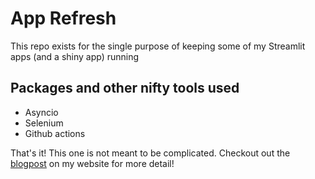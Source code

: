 # App Refresh
This repo exists for the single purpose of keeping some of my Streamlit apps (and a shiny app) running

## Packages and other nifty tools used
- Asyncio
- Selenium
- Github actions

That's it! This one is not meant to be complicated. Checkout out the [blogpost](https://www.marshallpk.com/post/sleepy-apps/) on my website for more detail!

